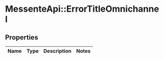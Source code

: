 # MessenteApi::ErrorTitleOmnichannel

## Properties
Name | Type | Description | Notes
------------ | ------------- | ------------- | -------------


